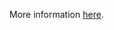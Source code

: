 More information [here](https://docs.bridgecrew.io/docs/ensure-gcp-big-query-tables-are-encrypted-with-customer-supplied-encryption-keys-csek-1).
